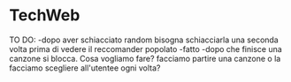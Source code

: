 # TechWeb

TO DO: 
-dopo aver schiacciato random bisogna schiacciarla una seconda volta prima di vedere il reccomander popolato        -fatto
-dopo che finisce una canzone si blocca. Cosa vogliamo fare? facciamo partire una canzone o la facciamo scegliere all'utentee ogni volta?
